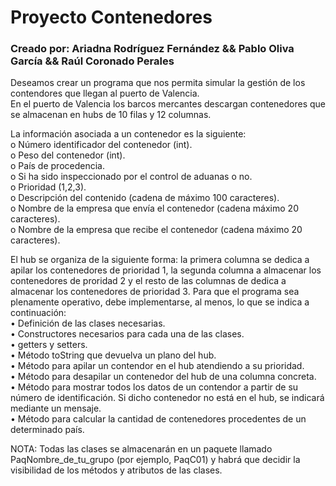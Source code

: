 # Proyecto Contenedores
### Creado por: Ariadna Rodríguez Fernández && Pablo Oliva García && Raúl Coronado Perales
Deseamos crear un programa que nos permita simular la gestión de los contendores que llegan al puerto de Valencia.  
En el puerto de Valencia los barcos mercantes descargan contenedores que se almacenan en hubs de 10 filas y 12 columnas.

La información asociada a un contenedor es la siguiente:  
o Número identificador del contenedor (int).  
o Peso del contenedor (int).  
o País de procedencia.  
o Si ha sido inspeccionado por el control de aduanas o no.  
o Prioridad (1,2,3).  
o Descripción del contenido (cadena de máximo 100 caracteres).  
o Nombre de la empresa que envía el contenedor (cadena máximo 20 caracteres).  
o Nombre de la empresa que recibe el contenedor (cadena máximo 20 caracteres).  

El hub se organiza de la siguiente forma: la primera columna se dedica a apilar los contenedores de prioridad 1, la segunda columna a almacenar los contenedores de proridad 2 y el resto de las columnas de dedica a almacenar los contenedores de prioridad 3. Para que el programa sea plenamente operativo, debe implementarse, al menos, lo que se indica a continuación:  
• Definición de las clases necesarias.  
• Constructores necesarios para cada una de las clases.  
• getters y setters.  
• Método toString que devuelva un plano del hub.  
• Método para apilar un contendor en el hub atendiendo a su prioridad.  
• Método para desapilar un contenedor del hub de una columna concreta.  
• Método para mostrar todos los datos de un contendor a partir de su número de identificación. Si dicho contenedor no está en el hub, se indicará mediante un mensaje.  
• Método para calcular la cantidad de contenedores procedentes de un determinado país.

NOTA: Todas las clases se almacenarán en un paquete llamado PaqNombre_de_tu_grupo (por ejemplo, PaqC01) y habrá que decidir la visibilidad de los métodos y atributos de las clases.
